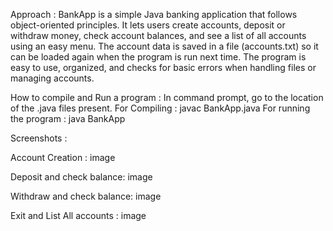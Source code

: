 Approach :
BankApp is a simple Java banking application that follows object-oriented principles. It lets users create accounts, deposit or withdraw money, check account balances, and see a list of all accounts using an easy menu. The account data is saved in a file (accounts.txt) so it can be loaded again when the program is run next time. The program is easy to use, organized, and checks for basic errors when handling files or managing accounts.

How to compile and Run a program :
In command prompt, go to the location of the .java files present.
For Compiling : javac BankApp.java
For running the program : java BankApp


Screenshots :

Account Creation :
image

Deposit and check balance:
image

Withdraw and check balance:
image

Exit and List All accounts :
image

